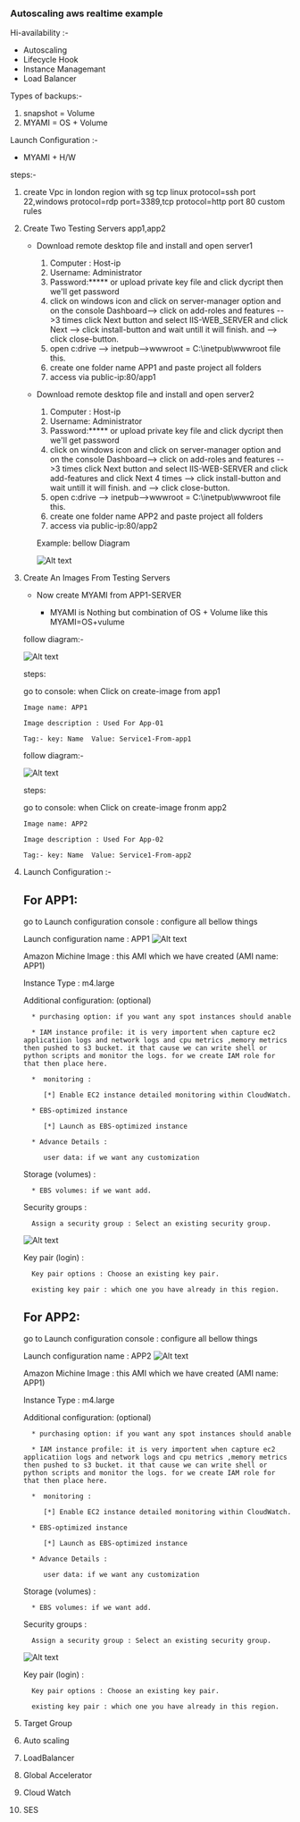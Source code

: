### Autoscaling aws realtime example 

Hi-availability :-

* Autoscaling
* Lifecycle Hook
* Instance Managemant
* Load Balancer

Types of backups:-

1. snapshot = Volume
2. MYAMI = OS + Volume

Launch Configuration :-

* MYAMI + H/W

steps:-
1. create Vpc in london region with sg tcp linux protocol=ssh port 22,windows protocol=rdp port=3389,tcp protocol=http  port 80       custom  rules
2. Create Two Testing Servers app1,app2
   * Download remote desktop file and install and open server1
     1. Computer : Host-ip 
     2. Username: Administrator
     3. Password:***** or upload private key file and click dycript then we'll get password
     4. click on windows icon and click on server-manager option and on the console Dashboard--> click on add-roles and features
        -->3 times click Next button and select IIS-WEB_SERVER and click Next --> click install-button and wait untill it will finish. and --> click close-button.
     5. open c:drive --> inetpub-->wwwroot = C:\inetpub\wwwroot file this.
     6. create one folder name APP1 and paste project all folders
     7. access via public-ip:80/app1

   * Download remote desktop file and install and open server2
     1. Computer : Host-ip 
     2. Username: Administrator
     3. Password:***** or upload private key file and click dycript then we'll get password
     4. click on windows icon and click on server-manager option and on the console Dashboard--> click on add-roles and features
        -->3 times click Next button and select IIS-WEB-SERVER and click add-features and click Next 4 times --> click install-button and wait untill it will finish. and --> click close-button.
     5. open c:drive --> inetpub-->wwwroot = C:\inetpub\wwwroot file this.
     6. create one folder name APP2 and paste project all folders
     7. access via public-ip:80/app2
    
     Example: bellow Diagram

      ![Alt text](image.png)

3. Create An Images From Testing Servers
 
   * Now create MYAMI from APP1-SERVER
     
     * MYAMI is Nothing but combination of OS + Volume like this MYAMI=OS+vulume

    follow diagram:-

      ![Alt text](image-from-app1.png) 

    steps:
     
    go to console: when Click on create-image from app1
      
       Image name: APP1
       
       Image description : Used For App-01

       Tag:- key: Name  Value: Service1-From-app1
    
    follow diagram:-

      ![Alt text](image-from-app2.png)

    steps:

    go to console: when Click on create-image fronm app2
      
       Image name: APP2
       
       Image description : Used For App-02

       Tag:- key: Name  Value: Service1-From-app2

4. Launch Configuration :-
   
   ## For APP1:

    go to Launch configuration console : configure all bellow things
     
      Launch configuration name : APP1
        ![Alt text](myami.png)

      Amazon Michine Image : this AMI which we have created (AMI name: APP1)

      Instance Type : m4.large

      Additional configuration: (optional)
        
         * purchasing option: if you want any spot instances should anable

         * IAM instance profile: it is very importent when capture ec2 applicatiion logs and network logs and cpu metrics ,memory metrics then pushed to s3 bucket. it that cause we can write shell or python scripts and monitor the logs. for we create IAM role for that then place here.

         *  monitoring :
            
            [*] Enable EC2 instance detailed monitoring within CloudWatch.

         * EBS-optimized instance

            [*] Launch as EBS-optimized instance
         
         * Advance Details :

            user data: if we want any customization

      Storage (volumes) :

         * EBS volumes: if we want add.

      Security groups :

         Assign a security group : Select an existing security group.

      ![Alt text](sg-for-app1.png)

      Key pair (login) :

         Key pair options : Choose an existing key pair.

         existing key pair : which one you have already in this region. 

   ## For APP2:

    go to Launch configuration console : configure all bellow things
     
      Launch configuration name : APP2
        ![Alt text](myami.png)

      Amazon Michine Image : this AMI which we have created (AMI name: APP1)

      Instance Type : m4.large

      Additional configuration: (optional)
        
         * purchasing option: if you want any spot instances should anable

         * IAM instance profile: it is very importent when capture ec2 applicatiion logs and network logs and cpu metrics ,memory metrics then pushed to s3 bucket. it that cause we can write shell or python scripts and monitor the logs. for we create IAM role for that then place here.

         *  monitoring :
            
            [*] Enable EC2 instance detailed monitoring within CloudWatch.

         * EBS-optimized instance

            [*] Launch as EBS-optimized instance
         
         * Advance Details :

            user data: if we want any customization

      Storage (volumes) :

         * EBS volumes: if we want add.

      Security groups :

         Assign a security group : Select an existing security group.

      ![Alt text](sg-for-app1.png)

      Key pair (login) :

         Key pair options : Choose an existing key pair.

         existing key pair : which one you have already in this region.   
          
5. Target Group
6. Auto scaling
7. LoadBalancer
8. Global Accelerator 
9. Cloud Watch
10. SES
   
   